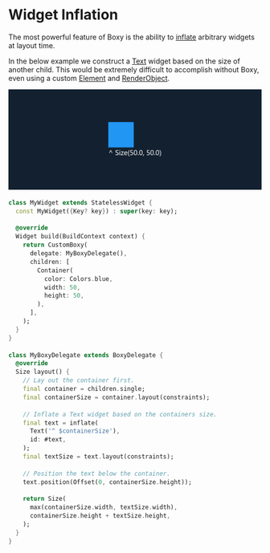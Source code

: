 # Widget Inflation

The most powerful feature of Boxy is the ability to [inflate](https://pub.dev/documentation/boxy/latest/render\_boxy/BaseBoxyDelegate/inflate.html) arbitrary widgets at layout time.

In the below example we construct a [Text](https://api.flutter.dev/flutter/widgets/Text-class.html) widget based on the size of another child. This would be extremely difficult to accomplish without Boxy, even using a custom [Element](https://api.flutter.dev/flutter/widgets/Element-class.html) and [RenderObject](https://api.flutter.dev/flutter/rendering/RenderObject-class.html).

![](ftest_m3xCKjHuvM.png)

```dart
class MyWidget extends StatelessWidget {
  const MyWidget({Key? key}) : super(key: key);

  @override
  Widget build(BuildContext context) {
    return CustomBoxy(
      delegate: MyBoxyDelegate(),
      children: [
        Container(
          color: Colors.blue,
          width: 50,
          height: 50,
        ),
      ],
    );
  }
}

class MyBoxyDelegate extends BoxyDelegate {
  @override
  Size layout() {
    // Lay out the container first.
    final container = children.single;
    final containerSize = container.layout(constraints);

    // Inflate a Text widget based on the containers size.
    final text = inflate(
      Text('^ $containerSize'),
      id: #text,
    );
    final textSize = text.layout(constraints);

    // Position the text below the container.
    text.position(Offset(0, containerSize.height));

    return Size(
      max(containerSize.width, textSize.width),
      containerSize.height + textSize.height,
    );
  }
}
```
